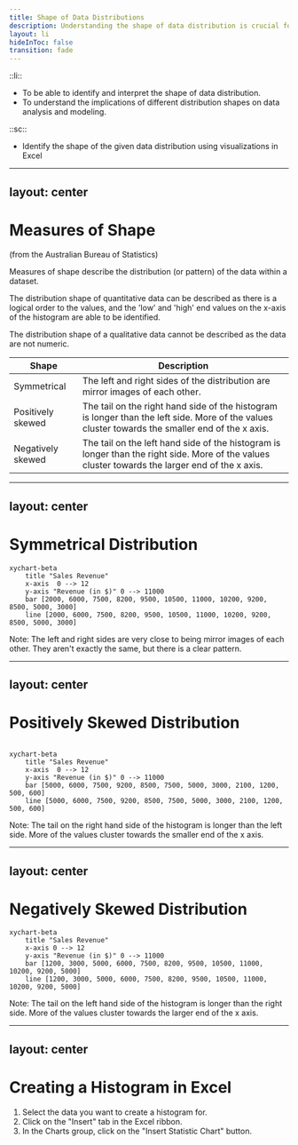 ```yaml
---
title: Shape of Data Distributions
description: Understanding the shape of data distribution is crucial for effective analysis and modeling.
layout: li
hideInToc: false
transition: fade
---
```


::li::
- To be able to identify and interpret the shape of data distribution.
- To understand the implications of different distribution shapes on data analysis and modeling.

::sc::
- Identify the shape of the given data distribution using visualizations in Excel

---
layout: center
---

# Measures of Shape

(from the Australian Bureau of Statistics)

Measures of shape describe the distribution (or pattern) of the data within a dataset.

The distribution shape of quantitative data can be described as there is a logical order to the values, and the 'low' and 'high' end values on the  x-axis of the histogram are able to be identified. 

The distribution shape of a qualitative data cannot be described as the data are not numeric.

|Shape|Description|
|---|---|
|Symmetrical|The left and right sides of the distribution are mirror images of each other.|
|Positively skewed|The tail on the right hand side of the histogram is longer than the left side. More of the values cluster towards the smaller end of the x axis.|
|Negatively skewed|The tail on the left hand side of the histogram is longer than the right side. More of the values cluster towards the larger end of the x axis.|

---
layout: center
---

# Symmetrical Distribution

```mermaid {scale: 0.7}
xychart-beta
    title "Sales Revenue"
    x-axis  0 --> 12
    y-axis "Revenue (in $)" 0 --> 11000
    bar [2000, 6000, 7500, 8200, 9500, 10500, 11000, 10200, 9200, 8500, 5000, 3000]
    line [2000, 6000, 7500, 8200, 9500, 10500, 11000, 10200, 9200, 8500, 5000, 3000]
```

Note: The left and right sides are very close to being mirror images of each other. They aren't exactly the same, but there is a clear pattern.

---
layout: center
---
# Positively Skewed Distribution

```mermaid {scale: 0.7}

xychart-beta
    title "Sales Revenue"
    x-axis  0 --> 12
    y-axis "Revenue (in $)" 0 --> 11000
    bar [5000, 6000, 7500, 9200, 8500, 7500, 5000, 3000, 2100, 1200, 500, 600]
    line [5000, 6000, 7500, 9200, 8500, 7500, 5000, 3000, 2100, 1200, 500, 600]
```
Note: The tail on the right hand side of the histogram is longer than the left side. More of the values cluster towards the smaller end of the x axis.

---
layout: center
---
# Negatively Skewed Distribution

```mermaid {scale: 0.7}
xychart-beta
    title "Sales Revenue"
    x-axis 0 --> 12
    y-axis "Revenue (in $)" 0 --> 11000
    bar [1200, 3000, 5000, 6000, 7500, 8200, 9500, 10500, 11000, 10200, 9200, 5000]
    line [1200, 3000, 5000, 6000, 7500, 8200, 9500, 10500, 11000, 10200, 9200, 5000]
```
Note: The tail on the left hand side of the histogram is longer than the right side. More of the values cluster towards the larger end of the x axis.

---
layout: center
---

# Creating a Histogram in Excel

1. Select the data you want to create a histogram for.
2. Click on the "Insert" tab in the Excel ribbon.
3. In the Charts group, click on the "Insert Statistic Chart" button.